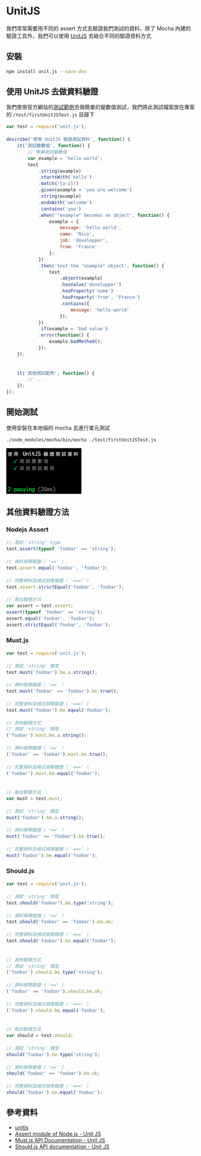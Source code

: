 # UnitJS

我們常常需要用不同的 assert 方式去驗證我們測試的資料，除了 Mocha 內建的驗證工具外，我們可以使用 [UnitJS](http://unitjs.com/) 去結合不同的驗證資料方式

## 安裝

```sh
npm install unit.js --save-dev
```

## 使用 UnitJS 去做資料驗證

我們使用官方網站的[測試範例](http://unitjs.com/guide/quickstart.html)去做簡單的變數值測試，我們將此測試檔案放在專案的 `/test/firstUnitJSTest.js` 目錄下

```js
var test = require('unit.js');

describe('使用 UnitJS 驗證測試資料', function() {
    it('測試變數值', function() {
        // 簡單測試變數值
        var example = 'hello world';
        test
            .string(example)
            .startsWith('hello')
            .match(/[a-z]/)
            .given(example = 'you are welcome')
            .string(example)
            .endsWith('welcome')
            .contains('you')
            .when('"example" becomes an object', function() {
                example = {
                    message: 'hello world',
                    name: 'Nico',
                    job: 'developper',
                    from: 'France'
                };
            })
            .then('test the "example" object', function() {
                test
                    .object(example)
                    .hasValue('developper')
                    .hasProperty('name')
                    .hasProperty('from', 'France')
                    .contains({
                        message: 'hello world'
                    });
            })
            .if(example = 'bad value')
            .error(function() {
                example.badMethod();
            });
    });


    it('其他測試範例', function() {
        // ...
    });
});
```

## 開始測試

使用安裝在本地端的 mocha 去進行單元測試

```sh
./node_modules/mocha/bin/mocha ./test/firstUnitJSTest.js
```

![Mocha 結合 UnitJS 做單元測試](./images/mocha-with-unitjs-first-test.png)

## 其他資料驗證方法

### Nodejs Assert

```js
// 測試 'string' type
test.assert(typeof 'foobar' == 'string');

// 資料相等驗證（ '==' ）
test.assert.equal('foobar', 'foobar');

// 完整資料及格式相等驗證（ '===' ）
test.assert.strictEqual('foobar', 'foobar');

// 取出驗證方法
var assert = test.assert;
assert(typeof 'foobar' == 'string');
assert.equal('foobar', 'foobar');
assert.strictEqual('foobar', 'foobar');
```

### Must.js

```js
var test = require('unit.js');

// 測試 'string' 類型
test.must('foobar').be.a.string();

// 資料相等驗證（ '==' ）
test.must('foobar' == 'foobar').be.true();

// 完整資料及格式相等驗證（ '===' ）
test.must('foobar').be.equal('foobar');

// 其他驗證方式
// 測試 'string' 類型
('foobar').must.be.a.string();

// 資料相等驗證（ '==' ）
('foobar' == 'foobar').must.be.true();

// 完整資料及格式相等驗證（ '===' ）
('foobar').must.be.equal('foobar');


// 取出驗證方法
var must = test.must;

// 測試 'string' 類型
must('foobar').be.a.string();

// 資料相等驗證（ '==' ）
must('foobar' == 'foobar').be.true();

// 完整資料及格式相等驗證（ '===' ）
must('foobar').be.equal('foobar');

```


### Should.js

```js
var test = require('unit.js');

// 測試 'string' 類型
test.should('foobar').be.type('string');

// 資料相等驗證（ '==' ）
test.should('foobar' == 'foobar').be.ok;

// 完整資料及格式相等驗證（ '===' ）
test.should('foobar').be.equal('foobar');


// 其他驗證方式
// 測試 'string' 類型
('foobar').should.be.type('string');

// 資料相等驗證（ '==' ）
('foobar' == 'foobar').should.be.ok;

// 完整資料及格式相等驗證（ '===' ）
('foobar').should.be.equal('foobar');


// 取出驗證方法
var should = test.should;

// 測試 'string' 類型
should('foobar').be.type('string');

// 資料相等驗證（ '==' ）
should('foobar' == 'foobar').be.ok;

// 完整資料及格式相等驗證（ '===' ）
should('foobar').be.equal('foobar');

```




## 參考資料
* [unitjs](http://unitjs.com/)
* [Assert module of Node.js - Unit JS](http://unitjs.com/guide/assert-node-js.html)
* [Must.js API Documentation - Unit JS](http://unitjs.com/guide/must-js.html)
* [Should.js API documentation - Unit JS](http://unitjs.com/guide/should-js.html)